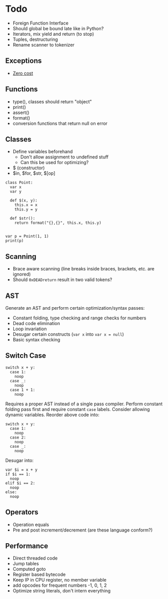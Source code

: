 # Todo
- Foreign Function Interface
- Should global be bound late like in Python?
- Iterators, mix yield and return (to stop)
- Tuples, destructuring
- Rename scanner to tokenizer

## Exceptions
- [Zero cost](https://bugs.python.org/issue40222)

## Functions
- type(), classes should return "object"
- print()
- assert()
- format()
- conversion functions that return null on error

## Classes
- Define variables beforehand
  - Don't allow assignment to undefined stuff
  - Can this be used for optimizing?
- $ (constructor)
- $in, $for, $str, $[op]

```dz
class Point:
  var x
  var y

  def $(x, y):
    this.x = x
    this.y = y

  def $str():
    return format("{},{}", this.x, this.y)


var p = Point(1, 1)
print(p)
```

## Scanning
- Brace aware scanning (line breaks inside braces, brackets, etc. are ignored)
- Should `0xDEADreturn` result in two valid tokens?

## AST
Generate an AST and perform certain optimization/syntax passes:
- Constant folding, type checking and range checks for numbers
- Dead code elimination
- Loop invariation
- Desugar certain constructs (`var x` into `var x = null`)
- Basic syntax checking

## Switch Case
```dz
switch x + y:
  case 1:
    noop
  case _:
    noop
  case 1 + 1:
    noop
```

Requires a proper AST instead of a single pass compiler. Perform constant folding pass first and require constant `case` labels. Consider allowing dynamic variables. Reorder above code into:

```dz
switch x + y:
  case 1:
    noop
  case 2:
    noop
  case _:
    noop
```

Desugar into:
```
var $i = x + y
if $i == 1:
  noop
elif $i == 2:
  noop
else:
  noop
```

## Operators
- Operation equals
- Pre and post increment/decrement (are these language conform?)

## Performance
- Direct threaded code
- Jump tables
- Computed goto
- Register based bytecode
- Keep IP in CPU register, no member variable
- add opcodes for frequent numbers -1, 0, 1, 2
- Optimize string literals, don't intern everything
